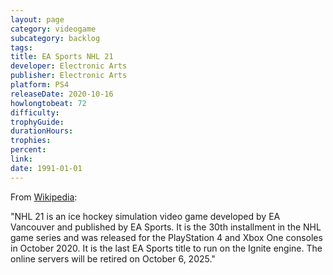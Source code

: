 ```yaml
---
layout: page
category: videogame
subcategory: backlog
tags:
title: EA Sports NHL 21
developer: Electronic Arts
publisher: Electronic Arts
platform: PS4
releaseDate: 2020-10-16
howlongtobeat: 72
difficulty:
trophyGuide:
durationHours:
trophies:
percent:
link:
date: 1991-01-01
---
```


From [Wikipedia](https://en.wikipedia.org/wiki/NHL_21):

"NHL 21 is an ice hockey simulation video game developed by EA Vancouver and published by EA Sports. It is the 30th installment in the NHL game series and was released for the PlayStation 4 and Xbox One consoles in October 2020. It is the last EA Sports title to run on the Ignite engine. The online servers will be retired on October 6, 2025."
